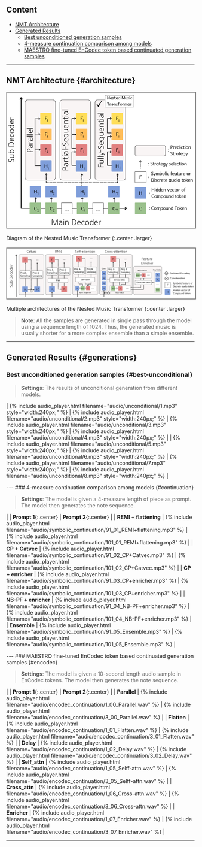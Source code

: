 ## Content

- [NMT Architecture](#architecture)
- [Generated Results](#generations)
  - [Best unconditioned generation samples](#best-unconditional)
  - [4-measure continuation comparison among models](#continuation)
  - [MAESTRO fine-tuned EnCodec token based continuated generation samples](#encodec)

---

## NMT Architecture {#architecture}

<img src="img/diagram.PNG" style="border: 2px solid grey">

Diagram of the Nested Music Transformer
{:.center .larger}
<br>
<br>
<img src="img/structure.PNG" style="border: 2px solid grey" class="wider">

Multiple architectures of the Nested Music Transformer
{:.center .larger}
<br>

> __Note__: All the samples are generated in single pass through the model using a sequence length of 1024. Thus, the generated music is usually shorter for a more complex ensemble than a simple ensemble.

---

## Generated Results {#generations}

### Best unconditioned generation samples {#best-unconditional}

> __Settings__: The results of unconditional generation from different models.

<div class="table-wrapper" markdown="block">

| {% include audio_player.html filename="audio/unconditional/1.mp3" style="width:240px;" %} | {% include audio_player.html filename="audio/unconditional/2.mp3" style="width:240px;" %} | {% include audio_player.html filename="audio/unconditional/3.mp3" style="width:240px;" %} | {% include audio_player.html filename="audio/unconditional/4.mp3" style="width:240px;" %} |
| {% include audio_player.html filename="audio/unconditional/5.mp3" style="width:240px;" %} | {% include audio_player.html filename="audio/unconditional/6.mp3" style="width:240px;" %} | {% include audio_player.html filename="audio/unconditional/7.mp3" style="width:240px;" %} | {% include audio_player.html filename="audio/unconditional/8.mp3" style="width:240px;" %} |

</div>
---
### 4-measure continuation comparison among models {#continuation}

> __Settings__: The model is given a 4-measure length of piece as prompt. The model then generates the note sequence.

<div class="table-wrapper" markdown="block">

|  | __Prompt 1__{:.center} | __Prompt 2__{:.center} |
| __REMI + flattening__ | {% include audio_player.html filename="audio/symbolic_continuation/91_01_REMI+flattening.mp3" %} | {% include audio_player.html filename="audio/symbolic_continuation/101_01_REMI+flattening.mp3" %} |
| __CP + Catvec__ | {% include audio_player.html filename="audio/symbolic_continuation/91_02_CP+Catvec.mp3" %} | {% include audio_player.html filename="audio/symbolic_continuation/101_02_CP+Catvec.mp3" %} |
| __CP + enricher__ | {% include audio_player.html filename="audio/symbolic_continuation/91_03_CP+enricher.mp3" %} | {% include audio_player.html filename="audio/symbolic_continuation/101_03_CP+enricher.mp3" %} |
| __NB-PF + enricher__ | {% include audio_player.html filename="audio/symbolic_continuation/91_04_NB-PF+enricher.mp3" %} | {% include audio_player.html filename="audio/symbolic_continuation/101_04_NB-PF+enricher.mp3" %} |
| __Ensemble__ | {% include audio_player.html filename="audio/symbolic_continuation/91_05_Ensemble.mp3" %} | {% include audio_player.html filename="audio/symbolic_continuation/101_05_Ensemble.mp3" %} |

</div>
---
### MAESTRO fine-tuned EnCodec token based continuated generation samples {#encodec}

> __Settings__: The model is given a 10-second length audio sample in EnCodec tokens. The model then generates the note sequence.

<div class="table-wrapper" markdown="block">

|  | __Prompt 1__{:.center} | __Prompt 2__{:.center} |
| __Parallel__ | {% include audio_player.html filename="audio/encodec_continuation/1_00_Parallel.wav" %} | {% include audio_player.html filename="audio/encodec_continuation/3_00_Parallel.wav" %} |
| __Flatten__ | {% include audio_player.html filename="audio/encodec_continuation/1_01_Flatten.wav" %} | {% include audio_player.html filename="audio/encodec_continuation/3_01_Flatten.wav" %} |
| __Delay__ | {% include audio_player.html filename="audio/encodec_continuation/1_02_Delay.wav" %} | {% include audio_player.html filename="audio/encodec_continuation/3_02_Delay.wav" %} |
| __Self_attn__ | {% include audio_player.html filename="audio/encodec_continuation/1_05_Selff-attn.wav" %} | {% include audio_player.html filename="audio/encodec_continuation/3_05_Selff-attn.wav" %} |
| __Cross_attn__ | {% include audio_player.html filename="audio/encodec_continuation/1_06_Cross-attn.wav" %} | {% include audio_player.html filename="audio/encodec_continuation/3_06_Cross-attn.wav" %} |
| __Enricher__ | {% include audio_player.html filename="audio/encodec_continuation/1_07_Enricher.wav" %} | {% include audio_player.html filename="audio/encodec_continuation/3_07_Enricher.wav" %} |

</div>

---